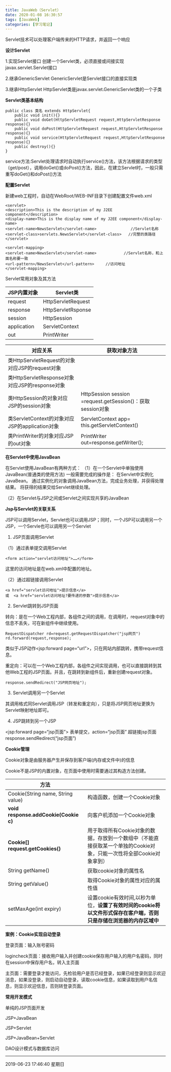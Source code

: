 ```yaml
---
title: JavaWeb（Servlet）
date: 2020-01-08 16:30:57
tags: [JavaWeb]
categories: [学习笔记]
---
```


 Servlet技术可以处理客户端传来的HTTP请求，并返回一个响应

<!--more-->

**设计Servlet**

1.实现Servlet接口
创建一个Servlet类，必须直接或间接实现javax.servlet.Servlet接口

2.继承GenericServlet
GenericServlet是Servlet接口的直接实现类

3.继承HttpServlet
HttpServlet类是javax.servlet.GenericServlet类的一个子类

**Servlet类基本结构**

```
public class 类名 extends HttpServlet{
	public void init(){}
	public void doGet(HttpServletRequest request,HttpServletResponse response){}
	public void doPost(HttpServletRequest request,HttpServletResponse response){}
	public void service(HttpServletRequest request,HttpServletResponse response){}
	public destroy(){} 
}
```

service方法:Servlet处理请求时自动执行service()方法，该方法根据请求的类型（get/post），调用doGet()或doPost()方法，因此，在建立Servlet时，一般只需重写doGet()和doPost()方法


**配置Servlet**

新建web工程时，自动在WebRoot/WEB-INF目录下创建配置文件web.xml

```
<servlet>
<description>This is the description of my J2EE component</description>
<display-name>This is the display name of my J2EE component</display-name>
<servlet-name>NewsServlet</servlet-name>               //Servlet名称
<servlet-class>servlets.NewsServlet</servlet-class>   //完整的类路径
</servlet>

<servlet-mapping>
<servlet-name>NewsServlet</servlet-name>			//Servlet名称，和上面名称要一致
<url-pattern>/NewsServlet</url-pattern>		//访问地址
</servlet-mapping>
```

Servlet常用对象及其方法

| JSP内置对象 | Servlet类          |
| ----------- | ------------------ |
| request     | HttpServletRequest |
| response    | HttpServletRsponse |
| session     | HttpSession        |
| application | ServletContext     |
| out         | PrintWriter        |



| 对应关系                                       | 获取对象方法                                               |
| ---------------------------------------------- | ---------------------------------------------------------- |
| 类HttpServletRequest的对象对应JSP的request对象 |                                                            |
| 类HttpServletResponse对象对应JSP的response对象 |                                                            |
| 类HttpSession的对象对应JSP的session对象        | HttpSession session =request.getSession()：获取session对象 |
| 类ServletContext的对象对应JSP的application对象 | ServletContext app= this.getServletContext()               |
| 类PrintWriter的对象对应JSP的out对象            | PrintWriter out=response.getWriter();                      |


**在Servlet中使用JavaBean**

在Servlet使用JavaBean有两种方式：
（1）在一个Servlet中单独使用JavaBean(普通类的使用方法)
一般需要完成的操作是：
在Servlet中实例化JavaBean。
通过实例化的对象调用JavaBean方法，完成业务处理，并获得处理结果。
将获得的结果交给Servlet继续处理。

（2）在Servlet与JSP之间或Servlet之间实现共享的JavaBean

**Jsp与Servlet的关联关系**

JSP可以调用Servlet，Servlet也可以调用JSP；同时，一个JSP可以调用另一个JSP，一个Servle也可以调用另一个Servlet

1. JSP页面调用Servlet

（1）通过表单提交调用Servlet

```
<form action="servlet访问地址">……</form>
```
这里的访问地址是在web.xml中配置的地址。

（2）通过超链接调用Servlet

```
<a href="servlet访问地址">提示信息</a>
或  <a href="servlet访问地址?要传递的参数">提示信息</a>
```

2. Servlet跳转到JSP页面

转向：是在一个Web工程内部，各组件之间的调用，在调用时，request对象中的信息不丢失，可在新组件中继续使用。

```
RequestDispatcher rd=request.getRequestDispatcher("jsp网页")
rd.forward(request,response);
```

类似于JSP动作<jsp:forward page=“url”>，只在网站内部跳转，携带request信息。

重定向：可以在一个Web工程内部，各组件之间实现调用，也可以直接跳转到其他Web工程的JSP页面。并且，在跳转到新组件后，重新创建request对象。

```
response.sendRedirect("JSP网页地址");
```

3. Servlet调用另一个Servlet

其调用格式同Servlet调用JSP（转发和重定向），只是将JSP网页地址更换为Servlet映射地址即可。

4. JSP跳转到另一个JSP

<jsp:forward page=“jsp页面”>
表单提交，action=“jsp页面”
超链接jsp页面
response.sendRedirect(“jsp页面”)


**Cookie管理**

Cookie对象是由服务器产生并保存到客户端(内存或文件中)的信息

Cookie不是JSP的内置对象，在页面中使用时需要通过其构造方法创建。


| 方法                                  |                                                              |
| ------------------------------------- | ------------------------------------------------------------ |
| Cookie(String name, String value)     | 构造函数，创建一个Cookie对象                                 |
| **void response.addCookie(Cookie c)** | 向客户机添加一个Cookie对象                                   |
| **Cookie[]   request.getCookies()**   | 用于取得所有Cookie对象的数据，存放到一个数组中（不能直接获取某一个单独的Cookie对象，只能一次性将全部Cookie对象拿到） |
| String getName()                      | 获取cookie对象的属性名                                       |
| String getValue()                     | 取得Cookie对象的属性对应的属性值                             |
| setMaxAge(int expiry)                 | 设置cookie有效时间,以秒为单位，**设置了有效时间的cookie将以文件形式保存在客户端，否则只是存储在浏览器的内存区域中** |


**案例：Cookie实现自动登录**

登录页面：输入账号密码

logincheck页面：接收用户输入并创建cookie保存用户输入的用户名密码，同时在session中保存用户名，转入主页面

主页面：需要登录才能访问，先检验用户是否已经登录，如果已经登录则显示欢迎消息，如果没登录，则启动自动登录，读取cookie信息，如果读取到用户名信息，则显示欢迎信息，否则转登录页面。

**常用开发模式**

单纯的JSP页面开发

JSP+JavaBean

JSP+Servlet

JSP+JavaBean+Servlet

DAO设计模式与数据库访问







------------

2019-06-23 17:46:40 星期日